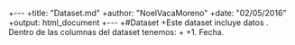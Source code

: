 +---
+title: "Dataset.md"
+author: "NoelVacaMoreno"
+date: "02/05/2016"
+output: html_document
+---
+#Dataset 
+Este dataset incluye datos . Dentro de las columnas del dataset tenemos:
+
+1. Fecha.
